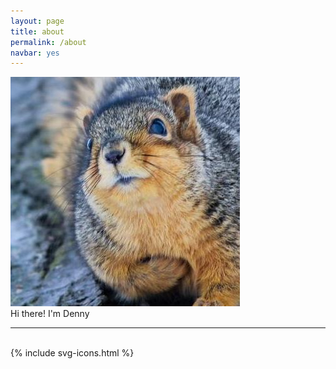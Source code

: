 ```yaml
---
layout: page
title: about
permalink: /about
navbar: yes
---
```


<img class="col one right" src="/img/squirrel.jpg">

<br/>
Hi there! I'm Denny

<br/>
<hr/>
<br/>
<div class="contacticon center">
  {% include svg-icons.html %}
</div>

<div class="col three caption">
	<!-- You can even add a little note about which of these is the best way to reach you. -->
</div>

